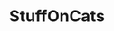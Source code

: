 ---
title: StuffOnCats
crosslinks:
- pimpcats
- Thisismylifemeow
- cats
- Catloaf
- catpranks
- john_yukis_bots
- livven
- Natureisbrutal
- pics
- MEOW_IRL
- hitmanimals
- u_imguralbumbot
- inbreadcats
- MildlyStartledCats
- ThreeTimesFaster
- Burritokitten
- Eyebleach
- tuckedinkitties
- Frugal_Jerk
- anti_gif_bot
---